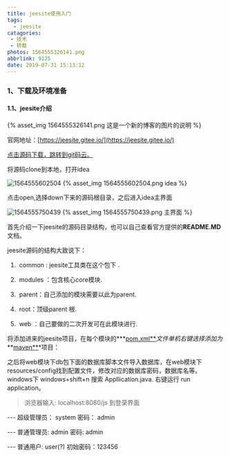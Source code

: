 ```yaml
---
title: jeesite使用入门
tags:
  - jeesite
catagories:
 - 技术
 - 转载
photos: 1564555326141.png
abbrlink: 9125
date: 2019-07-31 15:13:12
---
```

### 1、下载及环境准备

#### 1.1、jeesite介绍

{% asset_img 1564555326141.png 这是一个新的博客的图片的说明 %}
<!--more-->
官网地址：[https://jeesite.gitee.io/](https://jeesite.gitee.io/)



[点击源码下载，跳转到git码云。](https://gitee.com/thinkgem/jeesite4)



将源码clone到本地，打开idea



![1564555602504](1564555602504.png)
{% asset_img 1564555602504.png idea %}



点击open,选择down下来的源码根目录，之后进入idea主界面



![1564555750439](1564555750439.png)
{% asset_img 1564555750439.png 主界面 %}


首先介绍一下jeesite的源码目录结构，也可以自己查看官方提供的**README.MD**文档。



jeesite源码的结构大致说下：

1. ​	common : jeesite工具类在这个包下 . 

2. ​    modules ：包含核心core模块.

3. ​    parent：自己添加的模块需要以此为parent.

4. ​    root：顶级parent 根.

5. ​    web ：自己要做的二次开发可在此模块进行.

将添加进来的jeesite项目，在每个模块的***<u>pom.xml**</u>*文件单机右键选择添加为***<u>maven**</u>*项目：

之后将web模块下db包下面的数据库脚本文件导入数据库，在web模块下resources/config找到配置文件，修改对应的数据库密码，数据库名等。windows下 windows+shift+n 搜索 Appllication.java. 右键运行 run application。



> 浏览器输入: localhost:8080/js  到登录界面



--- 超级管理员：    system           密码：  admin         

--- 普通管理员:       admin            密码:     admin

--- 普通用户:           user(?)            初始密码：123456